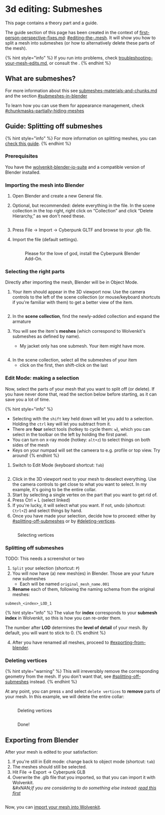 # 3d editing: Submeshes

This page contains a theory part and a guide.

The guide section of this page has been created in the context of [first-person-perspective-fixes.md](../../modding-guides/items-equipment/first-person-perspective-fixes.md "mention"): [#editing-the-.mesh](../../modding-guides/items-equipment/first-person-perspective-fixes.md#editing-the-.mesh "mention"). It will show you how to split a mesh into submeshes (or how to alternatively delete these parts of the mesh).

{% hint style="info" %}
If you run into problems, check [troubleshooting-your-mesh-edits.md](troubleshooting-your-mesh-edits.md "mention"), or consult the .
{% endhint %}

## What are submeshes?

For more information about this see [submeshes-materials-and-chunks.md](../files-and-what-they-do/3d-objects-.mesh-files/submeshes-materials-and-chunks.md "mention") and the section [#submeshes-in-blender](../files-and-what-they-do/3d-objects-.mesh-files/submeshes-materials-and-chunks.md#submeshes-in-blender "mention")

To learn how you can use them for appearance management, check [#chunkmasks-partially-hiding-meshes](../files-and-what-they-do/3d-objects-.mesh-files/submeshes-materials-and-chunks.md#chunkmasks-partially-hiding-meshes "mention")

## Guide: Splitting off submeshes

{% hint style="info" %}
For more information on splitting meshes, you can [check this guide](../../modding-guides/textures-and-luts/textured-items-and-cyberpunk-materials.md#step-2-processing-the-downloaded-mesh).
{% endhint %}

### Prerequisites

You have the [wolvenkit-blender-io-suite](../modding-tools/wolvenkit-blender-io-suite/ "mention") and a compatible version of Blender installed.

### Importing the mesh into Blender

1. Open Blender and create a new General file.&#x20;
2.  Optional, but recommended: delete everything in the file. In the scene collection in the top right, right click on “Collection” and click “Delete Hierarchy,” as we don't need these.

    <figure><img src="../../.gitbook/assets/first_person_fixes_12.png" alt=""><figcaption></figcaption></figure>
3. Press File → Import → Cyberpunk GLTF and browse to your .glb file.
4.  Import the file (default settings).

    <figure><img src="../../.gitbook/assets/first_person_fixes_11.png" alt=""><figcaption><p>Please for the love of god, install the Cyberpunk Blender Add-On.</p></figcaption></figure>



### Selecting the right parts

Directly after importing the mesh, Blender will be in Object Mode.

1.  Your item should appear in the 3D viewport now. Use the camera controls to the left of the scene collection (or mouse/keyboard shortcuts if you're familiar with them) to get a better view of the item.

    <figure><img src="../../.gitbook/assets/first_person_fixes_10.png" alt=""><figcaption></figcaption></figure>
2. In the **scene collection**, find the newly-added collection and expand the armature
3. You will see the item's **meshes** (which correspond to Wolvenkit's submeshes as defined by name).
   * My jacket only has one submesh. Your item might have more.&#x20;

<figure><img src="../../.gitbook/assets/first_person_fixes_9.png" alt=""><figcaption></figcaption></figure>

4. In the scene collection, select all the submeshes of your item
   * click on the first, then shift-click on the last

### Edit Mode: making a selection

Now, select the parts of your mesh that you want to split off (or delete). If you have never done that, read the section below before starting, as it can save you a lot of time.

{% hint style="info" %}
* Selecting with the `shift` key held down will let you add to a selection. Holding the `ctrl` key will let you subtract from it.
* There are **four** select tools (hotkey to cycle them: `w`), which you can select in the toolbar on the left by holding the first panel.
* You can turn on x-ray mode (hotkey: `alt+z`) to select things on both sides of the mesh
* Keys on your numpad will set the cameera to e.g. profile or top view. Try around!
{% endhint %}

1. Switch to Edit Mode (keyboard shortcut: `Tab`)

<figure><img src="../../.gitbook/assets/first_person_fixes_8.png" alt=""><figcaption></figcaption></figure>

2. Click in the 3D viewport next to your mesh to deselect everything. Use the camera controls to get close to what you want to select. In my example, it's going to be the entire collar.
3. Start by selecting a single vertex on the part that you want to get rid of.
4. Press Ctrl + L (select linked)
5. If you're lucky, it will select what you want. If not, undo (shortcut: `Ctrl+Z`) and select things by hand.&#x20;
6. Once you have made your selection, decide how to proceed: either by [#splitting-off-submeshes](3d-editing-submeshes.md#splitting-off-submeshes "mention") or by [#deleting-vertices](3d-editing-submeshes.md#deleting-vertices "mention").

<figure><img src="../../.gitbook/assets/first_person_fixes_6.png" alt=""><figcaption><p>Selecting vertices</p></figcaption></figure>

### Splitting off submeshes

TODO: This needs a screenshot or two

1. `Split` your selection (shortcut: `P`)
2. You will now have (a) new mesh(es) in Blender. Those are your future new submeshes
   * Each will be named `original_mesh_name.001`
3. **Rename** each of them, following the naming schema from the original meshes:&#x20;

```
submesh_<index>_LOD_1
```

{% hint style="info" %}
The value for **index** corresponds to your **submesh index** in Wolvenkit, so this is how you can re-order them.

The number after **LOD** determines the **level of detail** of your mesh. By default, you will want to stick to 0.
{% endhint %}

4. After you have renamed all meshes, proceed to [#exporting-from-blender](3d-editing-submeshes.md#exporting-from-blender "mention").

### Deleting vertices

{% hint style="warning" %}
This will irreversibly remove the corresponding geometry from the mesh. If you don't want that, see [#splitting-off-submeshes](3d-editing-submeshes.md#splitting-off-submeshes "mention") instead.
{% endhint %}

At any point, you can press `x` and select `delete vertices` to **remove** parts of your mesh. In this example, we will delete the entire collar:

<figure><img src="../../.gitbook/assets/first_person_fixes_4.png" alt=""><figcaption><p>Deleting vertices</p></figcaption></figure>

<figure><img src="../../.gitbook/assets/first_person_fixes_3.png" alt=""><figcaption><p>Done!</p></figcaption></figure>

## Exporting from Blender

After your mesh is edited to your satisfaction:

1. If you're still in Edit mode: change back to object mode (shortcut: `tab`)
2. The meshes should still be selected.
3. Hit File → Export → Cyberpunk GLB
4. Overwrite the .glb file that you imported, so that you can import it with Wolvenkit. \
   &#xNAN;_&#x49;f you are considering to do something else instead:_ [_read this first_](https://app.gitbook.com/s/-MP_ozZVx2gRZUPXkd4r/wolvenkit-app/usage/import-export#file-structure)

<figure><img src="../../.gitbook/assets/first_person_fixes_2.png" alt=""><figcaption></figcaption></figure>

Now, you can [import your mesh into Wolvenkit](exporting-and-importing-meshes/#importing-to-.mesh).
